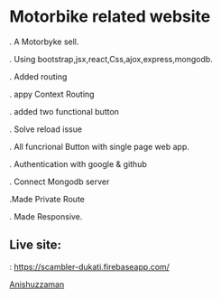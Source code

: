 # Motorbike related website


. A Motorbyke sell.

. Using bootstrap,jsx,react,Css,ajox,express,mongodb.

. Added routing

. appy Context Routing

. added two functional button

. Solve reload issue

. All funcrional Button with single page web app.

. Authentication with google & github

. Connect Mongodb server

.Made Private Route

. Made Responsive.

## Live site:
: https://scambler-dukati.firebaseapp.com/





[Anishuzzaman][author]

[author]: https://facebook.com/anishuzzaman/
